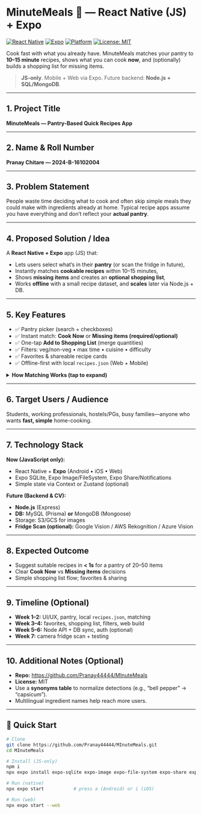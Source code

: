 # MinuteMeals 🍳 — React Native (JS) + Expo
[![React Native](https://img.shields.io/badge/React%20Native-JavaScript-blue)](https://reactnative.dev/)
[![Expo](https://img.shields.io/badge/Expo-Ready-000?logo=expo)](https://expo.dev/)
[![Platform](https://img.shields.io/badge/Android%20%7C%20iOS%20%7C%20Web-supported-success)]()
[![License: MIT](https://img.shields.io/badge/License-MIT-yellow.svg)]()

Cook fast with what you already have. MinuteMeals matches your pantry to **10–15 minute** recipes, shows what you can cook **now**, and (optionally) builds a shopping list for missing items.  
> **JS-only**. Mobile + Web via Expo. Future backend: **Node.js + SQL/MongoDB**.

---

## 1. Project Title
**MinuteMeals — Pantry-Based Quick Recipes App**

---

## 2. Name & Roll Number
**Pranay Chitare — 2024-B-16102004**

---

## 3. Problem Statement
People waste time deciding what to cook and often skip simple meals they could make with ingredients already at home. Typical recipe apps assume you have everything and don’t reflect your **actual pantry**.

---

## 4. Proposed Solution / Idea
A **React Native + Expo** app (JS) that:
- Lets users select what’s in their **pantry** (or scan the fridge in future),
- Instantly matches **cookable recipes** within 10–15 minutes,
- Shows **missing items** and creates an **optional shopping list**,
- Works **offline** with a small recipe dataset, and **scales** later via Node.js + DB.

---

## 5. Key Features
- ✅ Pantry picker (search + checkboxes)  
- ✅ Instant match: **Cook Now** or **Missing items (required/optional)**  
- ✅ One-tap **Add to Shopping List** (merge quantities)  
- ✅ Filters: veg/non-veg • max time • cuisine • difficulty  
- ✅ Favorites & shareable recipe cards  
- ✅ Offline-first with local `recipes.json` (Web + Mobile)

<details>
<summary><b>How Matching Works (tap to expand)</b></summary>

- Compare user pantry keys (lowercased) with each recipe’s ingredients.  
- Count **required vs optional** missing items.  
- Return recipes where `missingRequired ≤ maxMissing` and `minutes ≤ maxTime`.  
- Sort by `missingRequired ↑` then `minutes ↑`.

</details>

---

## 6. Target Users / Audience
Students, working professionals, hostels/PGs, busy families—anyone who wants **fast, simple** home-cooking.

---

## 7. Technology Stack
**Now (JavaScript only):**
- React Native + **Expo** (Android • iOS • Web)
- Expo SQLite, Expo Image/FileSystem, Expo Share/Notifications
- Simple state via Context or Zustand (optional)

**Future (Backend & CV):**
- **Node.js** (Express)  
- **DB:** MySQL (Prisma) **or** MongoDB (Mongoose)  
- Storage: S3/GCS for images  
- **Fridge Scan (optional):** Google Vision / AWS Rekognition / Azure Vision

---

## 8. Expected Outcome
- Suggest suitable recipes in **< 1s** for a pantry of 20–50 items  
- Clear **Cook Now** vs **Missing items** decisions  
- Simple shopping list flow; favorites & sharing

---

## 9. Timeline (Optional)
- **Week 1–2:** UI/UX, pantry, local `recipes.json`, matching  
- **Week 3–4:** favorites, shopping list, filters, web build  
- **Week 5–6:** Node API + DB sync, auth (optional)  
- **Week 7:** camera fridge scan + testing

---

## 10. Additional Notes (Optional)
- **Repo:** https://github.com/Pranay44444/MInuteMeals  
- **License:** MIT  
- Use a **synonyms table** to normalize detections (e.g., “bell pepper” → “capsicum”).  
- Multilingual ingredient names help reach more users.

---

## 🚀 Quick Start
```bash
# Clone
git clone https://github.com/Pranay44444/MInuteMeals.git
cd MInuteMeals

# Install (JS-only)
npm i
npx expo install expo-sqlite expo-image expo-file-system expo-share expo-notifications

# Run (native)
npx expo start           # press a (Android) or i (iOS)

# Run (web)
npx expo start --web
